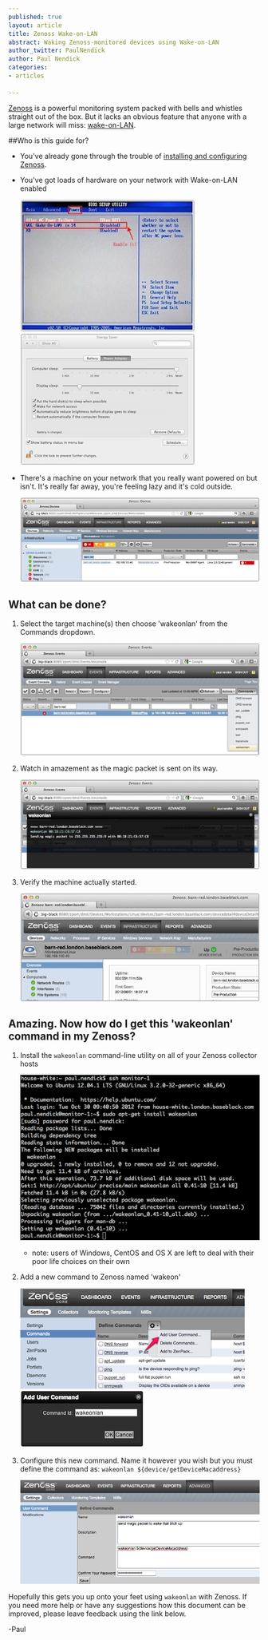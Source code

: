 ```yaml
---
published: true
layout: article
title: Zenoss Wake-on-LAN
abstract: Waking Zenoss-monitored devices using Wake-on-LAN
author_twitter: PaulNendick
author: Paul Nendick
categories:
- articles

---
```


[Zenoss](http://www.zenoss.com/) is a powerful monitoring system packed with bells and whistles straight out of the box. But it lacks an obvious feature that anyone with a large network will miss: [wake-on-LAN](http://en.wikipedia.org/wiki/Wake-on-LAN).

##Who is this guide for?

* You've already gone through the trouble of [installing and configuring Zenoss](http://community.zenoss.org/community/documentation).

* You've got loads of hardware on your network with Wake-on-LAN enabled

    ![WOL Bios](/assets/images/wol-bios-enable.jpg) ![WOL Mac](/assets/images/wol-mac-enable.jpg)

* There's a machine on your network that you really want powered on but isn't. It's really far away, you're feeling lazy and it's cold outside.

    ![WOL machine down](/assets/images/wol-machine-down.jpg) 

## What can be done?
1. Select the target machine(s) then choose 'wakeonlan' from the Commands dropdown.

    ![WOL machine down](/assets/images/wol-machine-wakeup.jpg) 

2. Watch in amazement as the magic packet is sent on its way.

    ![WOL machine down](/assets/images/wol-send-packet.jpg) 

3. Verify the machine actually started.

    ![WOL machine down](/assets/images/wol-wake-success.jpg) 


## Amazing. Now how do I get this 'wakeonlan' command in my Zenoss?
1. Install the `wakeonlan` command-line utility on all of your Zenoss collector hosts

    ![WOL install wakeonlan command](/assets/images/wol-cli-install.png) 

   * note: users of Windows, CentOS and OS X are left to deal with their poor life choices on their own

2. Add a new command to Zenoss named 'wakeon'

    ![WOL zenoss new command](/assets/images/wol-new-command.png) 
    ![WOL zenoss name command](/assets/images/wol-command-name.png) 



3. Configure this new command. Name it however you wish but you must define the command as:
    `wakeonlan ${device/getDeviceMacaddress}`
    
    ![WOL zenoss name command](/assets/images/wol-configure-command.png)

Hopefully this gets you up onto your feet using `wakeonlan` with Zenoss. If you need more help or have any suggestions how this document can be improved, please leave feedback using the link below.

-Paul


